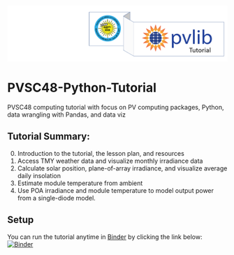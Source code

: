 ![tutorialpromo](images/tutorial_banner.PNG)

# PVSC48-Python-Tutorial
PVSC48 computing tutorial with focus on PV computing packages, Python, data wrangling with Pandas, and data viz

## Tutorial Summary:
0) Introduction to the tutorial, the lesson plan, and resources
1) Access TMY weather data and visualize monthly irradiance data
2) Calculate solar position, plane-of-array irradiance, and visualize average daily insolation
3) Estimate module temperature from ambient
4) Use POA irradiance and module temperature to model output power from a single-diode model.

## Setup
You can run the tutorial anytime in [Binder](https://mybinder.org) by clicking the link below:
[![Binder](https://mybinder.org/badge_logo.svg)](https://mybinder.org/v2/gh/mikofski/PVSC48-Python-Tutorial/main)
